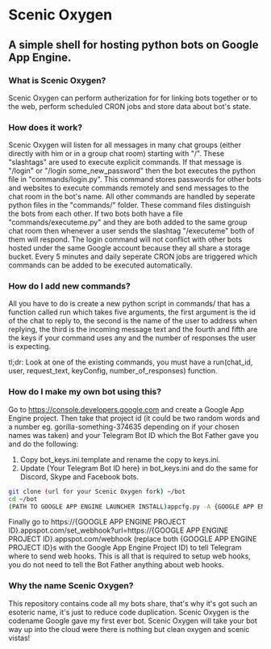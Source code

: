 # Scenic Oxygen
## A simple shell for hosting python bots on Google App Engine.

### What is Scenic Oxygen?
Scenic Oxygen can perform autherization for for linking bots together or to the web, perform scheduled CRON jobs and store data about bot's state.

### How does it work?
Scenic Oxygen will listen for all messages in many chat groups (either directly with him or in a group chat room) starting with "/". These "slashtags" are used to execute explicit commands. If that message is "/login" or "/login some_new_password" then the bot executes the python file in "commands/login.py". This command stores passwords for other bots and websites to execute commands remotely and send messages to the chat room in the bot's name. All other commands are handled by seperate python files in the "commands/" folder. These command files distinguish the bots from each other. If two bots both have a file "commands/executeme.py" and they are both added to the same group chat room then whenever a user sends the slashtag "/executeme" both of them will respond. The login command will not conflict with other bots hosted under the same Google account because they all share a storage bucket. Every 5 minutes and daily seperate CRON jobs are triggered which commands can be added to be executed automatically.

### How do I add new commands?
All you have to do is create a new python script in commands/ that has a function called run which takes five arguments, the first argument is the id of the chat to reply to, the second is the name of the user to address when replying, the third is the incoming message text and the fourth and fifth are the keys if your command uses any and the number of responses the user is expecting.

tl;dr: Look at one of the existing commands, you must have a run(chat_id, user, request_text, keyConfig, number_of_responses) function.

### How do I make my own bot using this?
Go to https://console.developers.google.com and create a Google App Engine project. Then take that project id (it could be two random words and a number eg. gorilla-something-374635 depending on if your chosen names was taken) and your Telegram Bot ID which the Bot Father gave you and do the following:

1. Copy bot_keys.ini.template and rename the copy to keys.ini.
2. Update {Your Telegram Bot ID here} in bot_keys.ini and do the same for Discord, Skype and Facebook bots.

```bash
git clone (url for your Scenic Oxygen fork) ~/bot
cd ~/bot
(PATH TO GOOGLE APP ENGINE LAUNCHER INSTALL)appcfg.py -A {GOOGLE APP ENGINE PROJECT ID} update .
```

Finally go to https://{GOOGLE APP ENGINE PROJECT ID}.appspot.com/set_webhook?url=https://{GOOGLE APP ENGINE PROJECT ID}.appspot.com/webhook (replace both {GOOGLE APP ENGINE PROJECT ID}s with the Google App Engine Project ID) to tell Telegram where to send web hooks. This is all that is required to setup web hooks, you do not need to tell the Bot Father anything about web hooks.

### Why the name Scenic Oxygen?
This repository contains code all my bots share, that's why it's got such an esoteric name, it's just to reduce code duplication. Scenic Oxygen is the codename Google gave my first ever bot. Scenic Oxygen will take your bot way up into the cloud were there is nothing but clean oxygen and scenic vistas!
